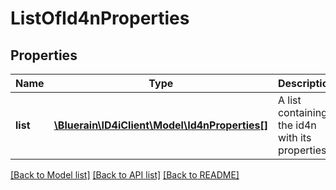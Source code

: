 # ListOfId4nProperties

## Properties
Name | Type | Description | Notes
------------ | ------------- | ------------- | -------------
**list** | [**\Bluerain\ID4iClient\Model\Id4nProperties[]**](Id4nProperties.md) | A list containing the id4n with its properties. | [optional] 

[[Back to Model list]](../README.md#documentation-for-models) [[Back to API list]](../README.md#documentation-for-api-endpoints) [[Back to README]](../README.md)


